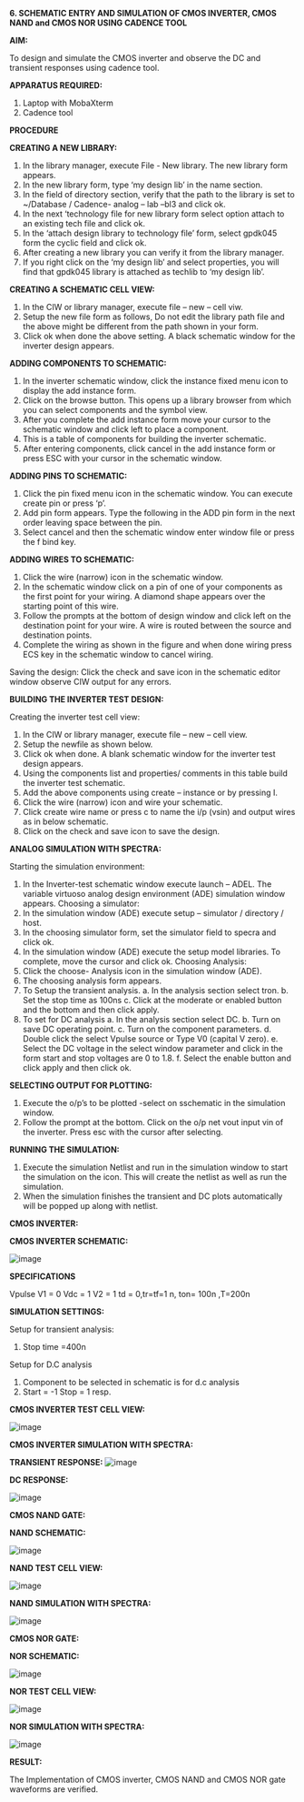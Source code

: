 **6. SCHEMATIC ENTRY AND SIMULATION OF CMOS INVERTER, CMOS NAND and CMOS NOR USING CADENCE TOOL**

**AIM:**

To design and simulate the CMOS inverter and observe the DC and transient responses using cadence tool.

**APPARATUS REQUIRED:**
 
1.	Laptop with MobaXterm
2.	Cadence tool
	
**PROCEDURE**

**CREATING A NEW LIBRARY:**
1.	In the library manager, execute File - New library. The new library form appears.
2.	In the new library form, type ‘my design lib’ in the name section.
3.	In the field of directory section, verify that the path to the library is set to ~/Database / Cadence- analog – lab –bl3 and click ok.
4.	In the next ‘technology file for new library form select option attach to an existing tech file and click ok.
5.	In the ‘attach design library to technology file’ form, select gpdk045 form the cyclic field and click ok.
6.	After creating a new library you can verify it from the library manager.
7.	If you right click on the ‘my design lib’ and select properties, you will find that gpdk045 library is attached as techlib to ‘my design lib’.

**CREATING A SCHEMATIC CELL VIEW:**

1.	In the CIW or library manager, execute file – new – cell viw.
2.	Setup the new file form as follows, Do not edit the library path file and the above might be different from the path shown in your form.
3.	Click ok when done the above setting. A black schematic window for the inverter design appears.

**ADDING COMPONENTS TO SCHEMATIC:**

1.	In the inverter schematic window, click the instance fixed menu icon to display the add instance form.
2.	Click on the browse button. This opens up a library browser from which you can select components and the symbol view.
3.	After you complete the add instance form move your cursor to the schematic window and click left to place a component.
4.	This is a table of components for building the inverter schematic.
5.	After entering components, click cancel in the add instance form or press ESC with your cursor in the schematic window.


**ADDING PINS TO SCHEMATIC:**

1.	Click the pin fixed menu icon in the schematic window. You can execute create pin or press ‘p’.
2.	Add pin form appears. Type the following in the ADD pin form in the next order leaving space between the pin.
3.	Select cancel and then the schematic window enter window file or press the f bind key.
   
**ADDING WIRES TO SCHEMATIC:**

1.	Click the wire (narrow) icon in the schematic window.
2.	In the schematic window click on a pin of one of your components as the first point for your wiring. A diamond shape appears over the starting point of this wire.
3.	Follow the prompts at the bottom of design window and click left on the destination point for your wire. A wire is routed between the source and destination points.
4.	Complete the wiring as shown in the figure and when done wiring press ECS key in the schematic window to cancel wiring.

Saving the design:
	Click the check and save icon in the schematic editor window observe CIW output for any errors.

**BUILDING THE INVERTER TEST DESIGN:**

Creating the inverter test cell view:
1.	In the CIW or library manager, execute file – new – cell view.
2.	Setup the newfile as shown below.
3.	Click ok when done. A blank schematic window for the inverter test design appears.
4.	Using the components list and properties/ comments in this table build the inverter test schematic.
5.	Add the above components using create – instance or by pressing I.
6.	Click the wire (narrow) icon and wire your schematic.
7.	Click create wire name or press c to name the i/p (vsin) and output wires as in below schematic.
8.	Click on the check and save icon to save the design.
 


**ANALOG SIMULATION WITH SPECTRA:**

Starting the simulation environment:
1.	In the Inverter-test schematic window execute launch – ADEL. The variable virtuoso analog design environment (ADE) simulation window appears.
Choosing a simulator:
1.	In the simulation window (ADE) execute setup – simulator / directory / host.
2.	In the choosing simulator form, set the simulator field to specra and click ok.
3.	In the simulation window (ADE) execute the setup model libraries.
To complete, move the cursor and click ok.
Choosing Analysis:
1.	Click the choose- Analysis icon in the simulation window (ADE).
2.	The choosing analysis form appears.
3.	To Setup the transient analysis.
a.	In the analysis section select tron.
b.	Set the stop time as 100ns
c.	Click at the moderate or enabled button and the bottom and then click apply.
4.	To set for DC analysis
a.	In the analysis section select DC.
b.	Turn on save DC operating point.
c.	Turn on the component parameters.
d.	Double click the select Vpulse source or Type V0 (capital V zero).
e.	Select the DC voltage in the select window parameter and click in the form start and stop voltages are 0 to 1.8.
f.	Select the enable button and click apply and then click ok.

**SELECTING OUTPUT FOR PLOTTING:**

1.	Execute the o/p’s to be plotted  -select on sschematic in the simulation window.
2.	Follow the prompt at the bottom. Click on the o/p net vout input vin of the inverter. Press esc with the cursor after selecting.

**RUNNING THE SIMULATION:**

1.	Execute the simulation Netlist and run in the simulation window to start the simulation on the icon. This will create the netlist as well as run the simulation.
2.	When the simulation finishes the transient and DC plots automatically will be popped up along with netlist.
 
**CMOS INVERTER:**

**CMOS INVERTER SCHEMATIC:**

![image](https://github.com/Nandhak23/VLSI-LAB-EXP-6/assets/160568515/d0f02630-9717-48b0-9304-7d17065b68e8)

**SPECIFICATIONS**

Vpulse 	V1 = 0	Vdc	= 1
V2 = 1
td = 0,tr=tf=1 n, ton= 100n ,T=200n

**SIMULATION SETTINGS:**

Setup for transient analysis:
1.	Stop time =400n

Setup for D.C analysis
1.	Component to be selected in schematic is	for d.c analysis
2.	Start = -1 Stop = 1 resp.


**CMOS INVERTER TEST CELL VIEW:**

![image](https://github.com/Nandhak23/VLSI-LAB-EXP-6/assets/160568515/c0051703-49e7-4500-a3eb-c4c97dd06556)

**CMOS INVERTER SIMULATION WITH SPECTRA:**

**TRANSIENT RESPONSE:**
![image](https://github.com/Nandhak23/VLSI-LAB-EXP-6/assets/160568515/f225fe71-8103-4302-9a0f-18fd9025adcd)

**DC RESPONSE:**

![image](https://github.com/Nandhak23/VLSI-LAB-EXP-6/assets/160568515/8344e704-c6c7-4b31-960a-a7ddb540a24a)


**CMOS NAND GATE:**

**NAND SCHEMATIC:**

 ![image](https://github.com/Nandhak23/VLSI-LAB-EXP-6/assets/160568515/01f8be1e-3fc8-4c50-b831-847484cae7c5)


**NAND TEST CELL VIEW:**

 ![image](https://github.com/Nandhak23/VLSI-LAB-EXP-6/assets/160568515/5ab06930-975d-4a8a-94b1-72754300f72d)


**NAND SIMULATION WITH SPECTRA:**
 
![image](https://github.com/Nandhak23/VLSI-LAB-EXP-6/assets/160568515/9a392d71-2442-4cea-a3ca-e70d5d68f685)

**CMOS NOR GATE:**

**NOR SCHEMATIC:**

![image](https://github.com/Nandhak23/VLSI-LAB-EXP-6/assets/160568515/13aa23eb-47f4-4879-acc6-d8b8e0240cfc)


**NOR TEST CELL VIEW:**

![image](https://github.com/Nandhak23/VLSI-LAB-EXP-6/assets/160568515/8989c1dc-d30a-49d9-b92f-26249f0a7451)

**NOR SIMULATION WITH SPECTRA:**

![image](https://github.com/Nandhak23/VLSI-LAB-EXP-6/assets/160568515/bdf535bd-2c8e-41e8-8cdb-7f2fe17e22dc)


**RESULT:**

The Implementation of CMOS inverter, CMOS NAND and CMOS NOR gate waveforms are verified.
